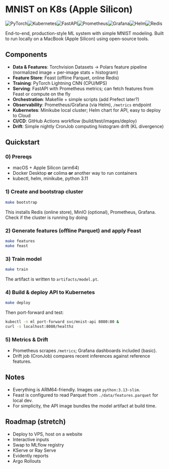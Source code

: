 
# MNIST on K8s (Apple Silicon)
![PyTorch](https://img.shields.io/badge/PyTorch-EE4C2C?style=for-the-badge&logo=pytorch&logoColor=white)![Kubernetes](https://img.shields.io/badge/kubernetes-%23326CE5.svg?style=for-the-badge&logo=kubernetes&logoColor=white)![FastAPI](https://img.shields.io/badge/FastAPI-005571?style=for-the-badge&logo=fastapi)![Prometheus](https://img.shields.io/badge/prometheus-%23E6522C.svg?style=for-the-badge&logo=Prometheus&logoColor=white)![Grafana](https://img.shields.io/badge/Grafana-F2F4F9?style=for-the-badge&logo=grafana&logoColor=orange&labelColor=F2F4F9)![Helm](https://img.shields.io/badge/Helm-0F4C73?style=for-the-badge&logo=helm&logoColor)![Redis](https://img.shields.io/badge/redis-%23DD0031.svg?style=for-the-badge&logo=redis&logoColor)

End-to-end, production-style ML system with simple MNIST modeling. Built to run locally on a MacBook (Apple Silicon) using open-source tools.

## Components
- **Data & Features**: Torchvision Datasets -> Polars feature pipeline (normalized image + per-image stats + histogram)
- **Feature Store**: Feast (offline Parquet, online Redis)
- **Training**: PyTorch Lightning CNN (CPU/MPS)
- **Serving**: FastAPI with Prometheus metrics; can fetch features from Feast or compute on the fly
- **Orchestration**: Makefile + simple scripts (add Prefect later?)
- **Observability**: Prometheus/Grafana (via Helm), `/metrics` endpoint
- **Kubernetes**: Minikube local cluster; Helm chart for API, easy to deploy to Cloud
- **CI/CD**: GitHub Actions workflow (build/test/images/deploy)
- **Drift**: Simple nightly CronJob computing histogram drift (KL divergence)

## Quickstart

### 0) Prereqs
- macOS + Apple Silicon (arm64)
- Docker Desktop **or** colima **or** another way to run containers
- kubectl, helm, minikube, python 3.11

### 1) Create and bootstrap cluster
```bash
make bootstrap
```
This installs Redis (online store), MinIO (optional), Prometheus, Grafana. Check if the cluster is running by doing

### 2) Generate features (offline Parquet) and apply Feast
```bash
make features
make feast
```

### 3) Train model
```bash
make train
```
The artifact is written to `artifacts/model.pt`.

### 4) Build & deploy API to Kubernetes
```bash
make deploy
```
Then port-forward and test:
```bash
kubectl -n ml port-forward svc/mnist-api 8080:80 &
curl -s localhost:8080/healthz
```

### 5) Metrics & Drift
- Prometheus scrapes `/metrics`; Grafana dashboards included (basic).
- Drift job (CronJob) compares recent inferences against reference features.

## Notes
- Everything is ARM64-friendly. Images use `python:3.13-slim`.
- Feast is configured to read Parquet from `./data/features.parquet` for local dev.
- For simplicity, the API image bundles the model artifact at build time.

## Roadmap (stretch)
- Deploy to VPS, host on a website
- Interactive inputs
- Swap to MLflow registry
- KServe or Ray Serve
- Evidently reports
- Argo Rollouts
